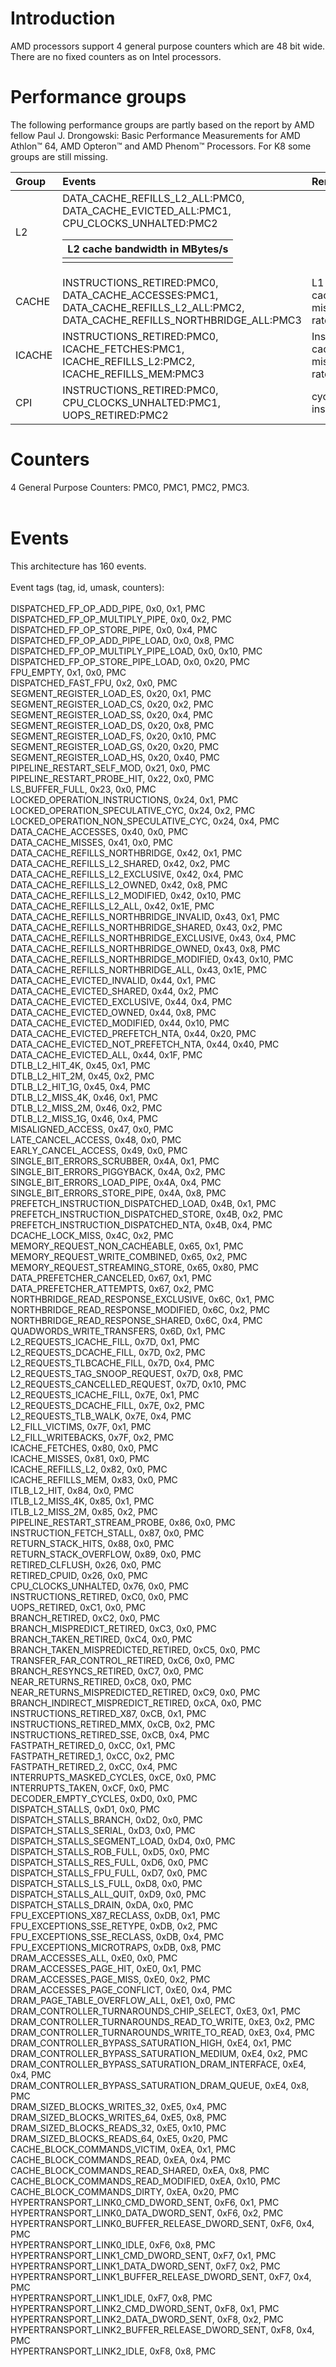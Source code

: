 # Introduction #

AMD processors support 4 general purpose counters which are 48 bit wide.
There are no fixed counters as on Intel processors.

# Performance groups #

The following performance groups are partly based on the report by AMD fellow Paul J. Drongowski: Basic Performance Measurements for AMD Athlon™ 64,
AMD Opteron™ and AMD Phenom™ Processors. For K8 some groups are still missing.

| **Group** | **Events** | **Remarks** |
|:----------|:-----------|:------------|
|L2         |DATA\_CACHE\_REFILLS\_L2\_ALL:PMC0,<br>DATA_CACHE_EVICTED_ALL:PMC1,<br>CPU_CLOCKS_UNHALTED:PMC2<table><thead><th>L2 cache bandwidth in MBytes/s</th></thead><tbody>
<tr><td>CACHE      </td><td>INSTRUCTIONS_RETIRED:PMC0,<br>DATA_CACHE_ACCESSES:PMC1,<br>DATA_CACHE_REFILLS_L2_ALL:PMC2,<br>DATA_CACHE_REFILLS_NORTHBRIDGE_ALL:PMC3</td><td>L1 Data cache miss rate/ratio</td></tr>
<tr><td>ICACHE     </td><td>INSTRUCTIONS_RETIRED:PMC0,<br>ICACHE_FETCHES:PMC1,<br>ICACHE_REFILLS_L2:PMC2,<br>ICACHE_REFILLS_MEM:PMC3</td><td>Instruction cache miss rate/ratio</td></tr>
<tr><td>CPI        </td><td>INSTRUCTIONS_RETIRED:PMC0,<br>CPU_CLOCKS_UNHALTED:PMC1,<br>UOPS_RETIRED:PMC2</td><td>cycles per instruction</td></tr></tbody></table>


<h1>Counters</h1>

4 General Purpose Counters: PMC0, PMC1, PMC2, PMC3.<br>
<br>
<h1>Events</h1>

This architecture has 160 events.<br>
<br>
Event tags (tag, id, umask, counters):<br>
<br>
DISPATCHED_FP_OP_ADD_PIPE, 0x0, 0x1, PMC    <br>
DISPATCHED_FP_OP_MULTIPLY_PIPE, 0x0, 0x2, PMC    <br>
DISPATCHED_FP_OP_STORE_PIPE, 0x0, 0x4, PMC    <br>
DISPATCHED_FP_OP_ADD_PIPE_LOAD, 0x0, 0x8, PMC    <br>
DISPATCHED_FP_OP_MULTIPLY_PIPE_LOAD, 0x0, 0x10, PMC    <br>
DISPATCHED_FP_OP_STORE_PIPE_LOAD, 0x0, 0x20, PMC    <br>
FPU_EMPTY, 0x1, 0x0, PMC    <br>
DISPATCHED_FAST_FPU, 0x2, 0x0, PMC    <br>
SEGMENT_REGISTER_LOAD_ES, 0x20, 0x1, PMC    <br>
SEGMENT_REGISTER_LOAD_CS, 0x20, 0x2, PMC    <br>
SEGMENT_REGISTER_LOAD_SS, 0x20, 0x4, PMC    <br>
SEGMENT_REGISTER_LOAD_DS, 0x20, 0x8, PMC    <br>
SEGMENT_REGISTER_LOAD_FS, 0x20, 0x10, PMC    <br>
SEGMENT_REGISTER_LOAD_GS, 0x20, 0x20, PMC    <br>
SEGMENT_REGISTER_LOAD_HS, 0x20, 0x40, PMC    <br>
PIPELINE_RESTART_SELF_MOD, 0x21, 0x0, PMC    <br>
PIPELINE_RESTART_PROBE_HIT, 0x22, 0x0, PMC    <br>
LS_BUFFER_FULL, 0x23, 0x0, PMC    <br>
LOCKED_OPERATION_INSTRUCTIONS, 0x24, 0x1, PMC    <br>
LOCKED_OPERATION_SPECULATIVE_CYC, 0x24, 0x2, PMC    <br>
LOCKED_OPERATION_NON_SPECULATIVE_CYC, 0x24, 0x4, PMC    <br>
DATA_CACHE_ACCESSES, 0x40, 0x0, PMC    <br>
DATA_CACHE_MISSES, 0x41, 0x0, PMC    <br>
DATA_CACHE_REFILLS_NORTHBRIDGE, 0x42, 0x1, PMC    <br>
DATA_CACHE_REFILLS_L2_SHARED, 0x42, 0x2, PMC    <br>
DATA_CACHE_REFILLS_L2_EXCLUSIVE, 0x42, 0x4, PMC    <br>
DATA_CACHE_REFILLS_L2_OWNED, 0x42, 0x8, PMC    <br>
DATA_CACHE_REFILLS_L2_MODIFIED, 0x42, 0x10, PMC    <br>
DATA_CACHE_REFILLS_L2_ALL, 0x42, 0x1E, PMC    <br>
DATA_CACHE_REFILLS_NORTHBRIDGE_INVALID, 0x43, 0x1, PMC    <br>
DATA_CACHE_REFILLS_NORTHBRIDGE_SHARED, 0x43, 0x2, PMC    <br>
DATA_CACHE_REFILLS_NORTHBRIDGE_EXCLUSIVE, 0x43, 0x4, PMC    <br>
DATA_CACHE_REFILLS_NORTHBRIDGE_OWNED, 0x43, 0x8, PMC    <br>
DATA_CACHE_REFILLS_NORTHBRIDGE_MODIFIED, 0x43, 0x10, PMC    <br>
DATA_CACHE_REFILLS_NORTHBRIDGE_ALL, 0x43, 0x1E, PMC    <br>
DATA_CACHE_EVICTED_INVALID, 0x44, 0x1, PMC    <br>
DATA_CACHE_EVICTED_SHARED, 0x44, 0x2, PMC    <br>
DATA_CACHE_EVICTED_EXCLUSIVE, 0x44, 0x4, PMC    <br>
DATA_CACHE_EVICTED_OWNED, 0x44, 0x8, PMC    <br>
DATA_CACHE_EVICTED_MODIFIED, 0x44, 0x10, PMC    <br>
DATA_CACHE_EVICTED_PREFETCH_NTA, 0x44, 0x20, PMC    <br>
DATA_CACHE_EVICTED_NOT_PREFETCH_NTA, 0x44, 0x40, PMC    <br>
DATA_CACHE_EVICTED_ALL, 0x44, 0x1F, PMC    <br>
DTLB_L2_HIT_4K, 0x45, 0x1, PMC    <br>
DTLB_L2_HIT_2M, 0x45, 0x2, PMC    <br>
DTLB_L2_HIT_1G, 0x45, 0x4, PMC    <br>
DTLB_L2_MISS_4K, 0x46, 0x1, PMC    <br>
DTLB_L2_MISS_2M, 0x46, 0x2, PMC    <br>
DTLB_L2_MISS_1G, 0x46, 0x4, PMC    <br>
MISALIGNED_ACCESS, 0x47, 0x0, PMC    <br>
LATE_CANCEL_ACCESS, 0x48, 0x0, PMC    <br>
EARLY_CANCEL_ACCESS, 0x49, 0x0, PMC    <br>
SINGLE_BIT_ERRORS_SCRUBBER, 0x4A, 0x1, PMC    <br>
SINGLE_BIT_ERRORS_PIGGYBACK, 0x4A, 0x2, PMC    <br>
SINGLE_BIT_ERRORS_LOAD_PIPE, 0x4A, 0x4, PMC    <br>
SINGLE_BIT_ERRORS_STORE_PIPE, 0x4A, 0x8, PMC    <br>
PREFETCH_INSTRUCTION_DISPATCHED_LOAD, 0x4B, 0x1, PMC    <br>
PREFETCH_INSTRUCTION_DISPATCHED_STORE, 0x4B, 0x2, PMC    <br>
PREFETCH_INSTRUCTION_DISPATCHED_NTA, 0x4B, 0x4, PMC    <br>
DCACHE_LOCK_MISS, 0x4C, 0x2, PMC    <br>
MEMORY_REQUEST_NON_CACHEABLE, 0x65, 0x1, PMC    <br>
MEMORY_REQUEST_WRITE_COMBINED, 0x65, 0x2, PMC    <br>
MEMORY_REQUEST_STREAMING_STORE, 0x65, 0x80, PMC    <br>
DATA_PREFETCHER_CANCELED, 0x67, 0x1, PMC    <br>
DATA_PREFETCHER_ATTEMPTS, 0x67, 0x2, PMC    <br>
NORTHBRIDGE_READ_RESPONSE_EXCLUSIVE, 0x6C, 0x1, PMC    <br>
NORTHBRIDGE_READ_RESPONSE_MODIFIED, 0x6C, 0x2, PMC    <br>
NORTHBRIDGE_READ_RESPONSE_SHARED, 0x6C, 0x4, PMC    <br>
QUADWORDS_WRITE_TRANSFERS, 0x6D, 0x1, PMC    <br>
L2_REQUESTS_ICACHE_FILL, 0x7D, 0x1, PMC    <br>
L2_REQUESTS_DCACHE_FILL, 0x7D, 0x2, PMC    <br>
L2_REQUESTS_TLBCACHE_FILL, 0x7D, 0x4, PMC    <br>
L2_REQUESTS_TAG_SNOOP_REQUEST, 0x7D, 0x8, PMC    <br>
L2_REQUESTS_CANCELLED_REQUEST, 0x7D, 0x10, PMC    <br>
L2_REQUESTS_ICACHE_FILL, 0x7E, 0x1, PMC    <br>
L2_REQUESTS_DCACHE_FILL, 0x7E, 0x2, PMC    <br>
L2_REQUESTS_TLB_WALK, 0x7E, 0x4, PMC    <br>
L2_FILL_VICTIMS, 0x7F, 0x1, PMC    <br>
L2_FILL_WRITEBACKS, 0x7F, 0x2, PMC    <br>
ICACHE_FETCHES, 0x80, 0x0, PMC    <br>
ICACHE_MISSES, 0x81, 0x0, PMC    <br>
ICACHE_REFILLS_L2, 0x82, 0x0, PMC    <br>
ICACHE_REFILLS_MEM, 0x83, 0x0, PMC    <br>
ITLB_L2_HIT, 0x84, 0x0, PMC    <br>
ITLB_L2_MISS_4K, 0x85, 0x1, PMC    <br>
ITLB_L2_MISS_2M, 0x85, 0x2, PMC    <br>
PIPELINE_RESTART_STREAM_PROBE, 0x86, 0x0, PMC    <br>
INSTRUCTION_FETCH_STALL, 0x87, 0x0, PMC    <br>
RETURN_STACK_HITS, 0x88, 0x0, PMC    <br>
RETURN_STACK_OVERFLOW, 0x89, 0x0, PMC    <br>
RETIRED_CLFLUSH, 0x26, 0x0, PMC    <br>
RETIRED_CPUID, 0x26, 0x0, PMC    <br>
CPU_CLOCKS_UNHALTED, 0x76, 0x0, PMC    <br>
INSTRUCTIONS_RETIRED, 0xC0, 0x0, PMC    <br>
UOPS_RETIRED, 0xC1, 0x0, PMC    <br>
BRANCH_RETIRED, 0xC2, 0x0, PMC    <br>
BRANCH_MISPREDICT_RETIRED, 0xC3, 0x0, PMC    <br>
BRANCH_TAKEN_RETIRED, 0xC4, 0x0, PMC    <br>
BRANCH_TAKEN_MISPREDICTED_RETIRED, 0xC5, 0x0, PMC    <br>
TRANSFER_FAR_CONTROL_RETIRED, 0xC6, 0x0, PMC    <br>
BRANCH_RESYNCS_RETIRED, 0xC7, 0x0, PMC    <br>
NEAR_RETURNS_RETIRED, 0xC8, 0x0, PMC    <br>
NEAR_RETURNS_MISPREDICTED_RETIRED, 0xC9, 0x0, PMC    <br>
BRANCH_INDIRECT_MISPREDICT_RETIRED, 0xCA, 0x0, PMC    <br>
INSTRUCTIONS_RETIRED_X87, 0xCB, 0x1, PMC    <br>
INSTRUCTIONS_RETIRED_MMX, 0xCB, 0x2, PMC    <br>
INSTRUCTIONS_RETIRED_SSE, 0xCB, 0x4, PMC    <br>
FASTPATH_RETIRED_0, 0xCC, 0x1, PMC    <br>
FASTPATH_RETIRED_1, 0xCC, 0x2, PMC    <br>
FASTPATH_RETIRED_2, 0xCC, 0x4, PMC    <br>
INTERRUPTS_MASKED_CYCLES, 0xCE, 0x0, PMC    <br>
INTERRUPTS_TAKEN, 0xCF, 0x0, PMC    <br>
DECODER_EMPTY_CYCLES, 0xD0, 0x0, PMC    <br>
DISPATCH_STALLS, 0xD1, 0x0, PMC    <br>
DISPATCH_STALLS_BRANCH, 0xD2, 0x0, PMC    <br>
DISPATCH_STALLS_SERIAL, 0xD3, 0x0, PMC    <br>
DISPATCH_STALLS_SEGMENT_LOAD, 0xD4, 0x0, PMC    <br>
DISPATCH_STALLS_ROB_FULL, 0xD5, 0x0, PMC    <br>
DISPATCH_STALLS_RES_FULL, 0xD6, 0x0, PMC    <br>
DISPATCH_STALLS_FPU_FULL, 0xD7, 0x0, PMC    <br>
DISPATCH_STALLS_LS_FULL, 0xD8, 0x0, PMC    <br>
DISPATCH_STALLS_ALL_QUIT, 0xD9, 0x0, PMC    <br>
DISPATCH_STALLS_DRAIN, 0xDA, 0x0, PMC    <br>
FPU_EXCEPTIONS_X87_RECLASS, 0xDB, 0x1, PMC    <br>
FPU_EXCEPTIONS_SSE_RETYPE, 0xDB, 0x2, PMC    <br>
FPU_EXCEPTIONS_SSE_RECLASS, 0xDB, 0x4, PMC    <br>
FPU_EXCEPTIONS_MICROTRAPS, 0xDB, 0x8, PMC    <br>
DRAM_ACCESSES_ALL, 0xE0, 0x0, PMC    <br>
DRAM_ACCESSES_PAGE_HIT, 0xE0, 0x1, PMC    <br>
DRAM_ACCESSES_PAGE_MISS, 0xE0, 0x2, PMC    <br>
DRAM_ACCESSES_PAGE_CONFLICT, 0xE0, 0x4, PMC    <br>
DRAM_PAGE_TABLE_OVERFLOW_ALL, 0xE1, 0x0, PMC    <br>
DRAM_CONTROLLER_TURNAROUNDS_CHIP_SELECT, 0xE3, 0x1, PMC    <br>
DRAM_CONTROLLER_TURNAROUNDS_READ_TO_WRITE, 0xE3, 0x2, PMC    <br>
DRAM_CONTROLLER_TURNAROUNDS_WRITE_TO_READ, 0xE3, 0x4, PMC    <br>
DRAM_CONTROLLER_BYPASS_SATURATION_HIGH, 0xE4, 0x1, PMC    <br>
DRAM_CONTROLLER_BYPASS_SATURATION_MEDIUM, 0xE4, 0x2, PMC    <br>
DRAM_CONTROLLER_BYPASS_SATURATION_DRAM_INTERFACE, 0xE4, 0x4, PMC    <br>
DRAM_CONTROLLER_BYPASS_SATURATION_DRAM_QUEUE, 0xE4, 0x8, PMC    <br>
DRAM_SIZED_BLOCKS_WRITES_32, 0xE5, 0x4, PMC    <br>
DRAM_SIZED_BLOCKS_WRITES_64, 0xE5, 0x8, PMC    <br>
DRAM_SIZED_BLOCKS_READS_32, 0xE5, 0x10, PMC    <br>
DRAM_SIZED_BLOCKS_READS_64, 0xE5, 0x20, PMC    <br>
CACHE_BLOCK_COMMANDS_VICTIM, 0xEA, 0x1, PMC    <br>
CACHE_BLOCK_COMMANDS_READ, 0xEA, 0x4, PMC    <br>
CACHE_BLOCK_COMMANDS_READ_SHARED, 0xEA, 0x8, PMC    <br>
CACHE_BLOCK_COMMANDS_READ_MODIFIED, 0xEA, 0x10, PMC    <br>
CACHE_BLOCK_COMMANDS_DIRTY, 0xEA, 0x20, PMC    <br>
HYPERTRANSPORT_LINK0_CMD_DWORD_SENT, 0xF6, 0x1, PMC    <br>
HYPERTRANSPORT_LINK0_DATA_DWORD_SENT, 0xF6, 0x2, PMC    <br>
HYPERTRANSPORT_LINK0_BUFFER_RELEASE_DWORD_SENT, 0xF6, 0x4, PMC    <br>
HYPERTRANSPORT_LINK0_IDLE, 0xF6, 0x8, PMC    <br>
HYPERTRANSPORT_LINK1_CMD_DWORD_SENT, 0xF7, 0x1, PMC    <br>
HYPERTRANSPORT_LINK1_DATA_DWORD_SENT, 0xF7, 0x2, PMC    <br>
HYPERTRANSPORT_LINK1_BUFFER_RELEASE_DWORD_SENT, 0xF7, 0x4, PMC    <br>
HYPERTRANSPORT_LINK1_IDLE, 0xF7, 0x8, PMC    <br>
HYPERTRANSPORT_LINK2_CMD_DWORD_SENT, 0xF8, 0x1, PMC    <br>
HYPERTRANSPORT_LINK2_DATA_DWORD_SENT, 0xF8, 0x2, PMC    <br>
HYPERTRANSPORT_LINK2_BUFFER_RELEASE_DWORD_SENT, 0xF8, 0x4, PMC    <br>
HYPERTRANSPORT_LINK2_IDLE, 0xF8, 0x8, PMC    <br>